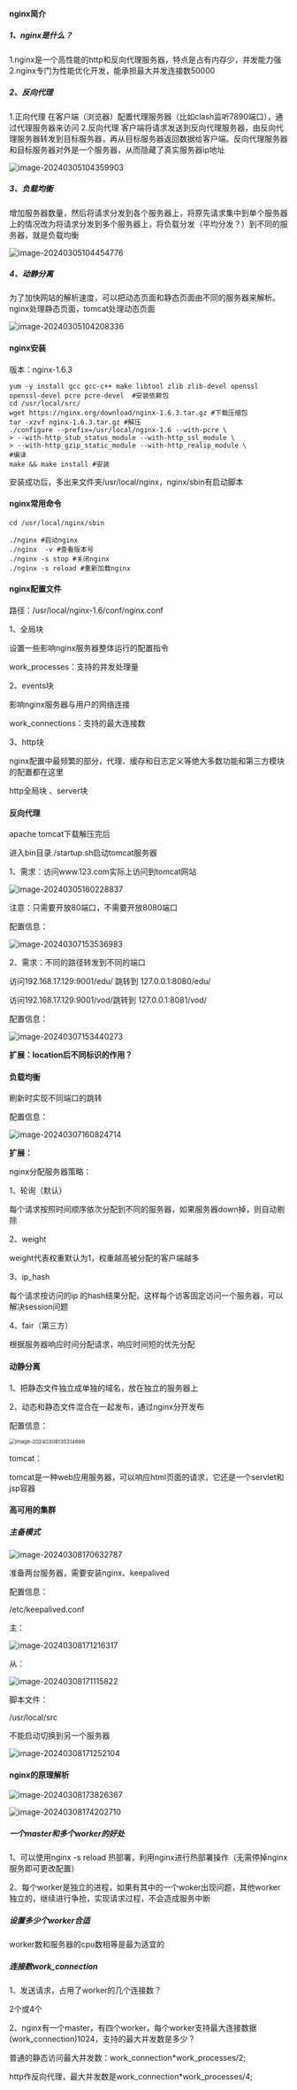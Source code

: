 #### nginx简介

##### 1、nginx是什么？

1.nginx是一个高性能的http和反向代理服务器，特点是占有内存少，并发能力强
2.nginx专门为性能优化开发，能承担最大并发连接数50000

##### 2、反向代理

1.正向代理
在客户端（浏览器）配置代理服务器（比如clash监听7890端口），通过代理服务器来访问
2.反向代理
客户端将请求发送到反向代理服务器，由反向代理服务器转发到目标服务器，再从目标服务器返回数据给客户端。反向代理服务器和目标服务器对外是一个服务器，从而隐藏了真实服务器ip地址

![image-20240305104359903](C:\Users\Admin\AppData\Roaming\Typora\typora-user-images\image-20240305104359903.png)

##### 3、负载均衡

增加服务器数量，然后将请求分发到各个服务器上，将原先请求集中到单个服务器上的情况改为将请求分发到多个服务器上，将负载分发（平均分发？）到不同的服务器，就是负载均衡

![image-20240305104454776](C:\Users\Admin\AppData\Roaming\Typora\typora-user-images\image-20240305104454776.png)

##### 4、动静分离

为了加快网站的解析速度，可以把动态页面和静态页面由不同的服务器来解析。nginx处理静态页面，tomcat处理动态页面

<img src="C:\Users\Admin\AppData\Roaming\Typora\typora-user-images\image-20240305104208336.png" alt="image-20240305104208336"  />

#### nginx安装

版本：nginx-1.6.3

```shell
yum -y install gcc gcc-c++ make libtool zlib zlib-devel openssl openssl-devel pcre pcre-devel  #安装依赖包
cd /usr/local/src/
wget https://nginx.org/download/nginx-1.6.3.tar.gz #下载压缩包 
tar -xzvf nginx-1.6.3.tar.gz #解压
./configure --prefix=/usr/local/nginx-1.6 --with-pcre \
> --with-http_stub_status_module --with-http_ssl_module \
> --with-http_gzip_static_module --with-http_realip_module \
#编译
make && make install #安装
```

安装成功后，多出来文件夹/usr/local/nginx，nginx/sbin有启动脚本

#### nginx常用命令

```shell
cd /usr/local/nginx/sbin

./nginx #启动nginx
./nginx  -v #查看版本号
./nginx -s stop #关闭nginx
./nginx -s reload #重新加载nginx
```

#### nginx配置文件

路径：/usr/local/nginx-1.6/conf/nginx.conf

1、全局块

设置一些影响nginx服务器整体运行的配置指令

work_processes：支持的并发处理量

2、events块

影响nginx服务器与用户的网络连接

work_connections：支持的最大连接数

3、http块

nginx配置中最频繁的部分，代理、缓存和日志定义等绝大多数功能和第三方模块的配置都在这里

http全局块 、server块



#### 反向代理

apache tomcat下载解压完后 

进入bin目录./startup.sh启动tomcat服务器

1、需求：访问www.123.com实际上访问到tomcat网站

![image-20240305160228837](C:\Users\Admin\AppData\Roaming\Typora\typora-user-images\image-20240305160228837.png)

注意：只需要开放80端口，不需要开放8080端口

配置信息：

![image-20240307153536983](C:\Users\Admin\AppData\Roaming\Typora\typora-user-images\image-20240307153536983.png)

2、需求：不同的路径转发到不同的端口

访问192.168.17.129:9001/edu/ 跳转到 127.0.0.1:8080/edu/

访问192.168.17.129:9001/vod/跳转到 127.0.0.1:8081/vod/

配置信息：

![image-20240307153440273](C:\Users\Admin\AppData\Roaming\Typora\typora-user-images\image-20240307153440273.png)





**扩展：location后不同标识的作用？**

#### 负载均衡

刷新时实现不同端口的跳转

配置信息：

![image-20240307160824714](C:\Users\Admin\AppData\Roaming\Typora\typora-user-images\image-20240307160824714.png)



**扩展：**

nginx分配服务器策略：

1、轮询（默认）

每个请求按照时间顺序依次分配到不同的服务器，如果服务器down掉，则自动剔除

2、weight

weight代表权重默认为1，权重越高被分配的客户端越多

3、ip_hash

每个请求按访问的ip 的hash结果分配，这样每个访客固定访问一个服务器，可以解决session问题

4、fair（第三方）

根据服务器响应时间分配请求，响应时间短的优先分配

#### 动静分离

1、把静态文件独立成单独的域名，放在独立的服务器上

2、动态和静态文件混合在一起发布，通过nginx分开发布

配置信息：

<img src="C:\Users\Admin\AppData\Roaming\Typora\typora-user-images\image-20240308135314669.png" alt="image-20240308135314669" style="zoom: 67%;" />





tomcat：

tomcat是一种web应用服务器，可以响应html页面的请求，它还是一个servlet和jsp容器



#### 高可用的集群

##### 主备模式

![image-20240308170632787](C:\Users\Admin\AppData\Roaming\Typora\typora-user-images\image-20240308170632787.png)

准备两台服务器，需要安装nginx、keepalived

配置信息：

/etc/keepalived.conf

主：

![image-20240308171216317](C:\Users\Admin\AppData\Roaming\Typora\typora-user-images\image-20240308171216317.png)

从：

![image-20240308171115822](C:\Users\Admin\AppData\Roaming\Typora\typora-user-images\image-20240308171115822.png)

脚本文件：

/usr/local/src

不能启动切换到另一个服务器

![image-20240308171252104](C:\Users\Admin\AppData\Roaming\Typora\typora-user-images\image-20240308171252104.png)

#### nginx的原理解析

![image-20240308173826367](C:\Users\Admin\AppData\Roaming\Typora\typora-user-images\image-20240308173826367.png)

![image-20240308174202710](C:\Users\Admin\AppData\Roaming\Typora\typora-user-images\image-20240308174202710.png)



##### 一个master和多个worker的好处

1、可以使用nginx -s reload 热部署，利用nginx进行热部署操作（无需停掉nginx服务即可更改配置）

2、每个worker是独立的进程，如果有其中的一个woker出现问题，其他worker独立的，继续进行争抢，实现请求过程，不会造成服务中断

##### 设置多少个worker合适

worker数和服务器的cpu数相等是最为适宜的

##### 连接数work_connection

1、发送请求，占用了worker的几个连接数？

2个或4个

2、nginx有一个master，有四个worker，每个worker支持最大连接数据(work_connection)1024，支持的最大并发数是多少？

普通的静态访问最大并发数：work_connection*work_processes/2;

http作反向代理，最大并发数是work_connection*work_processes/4;

